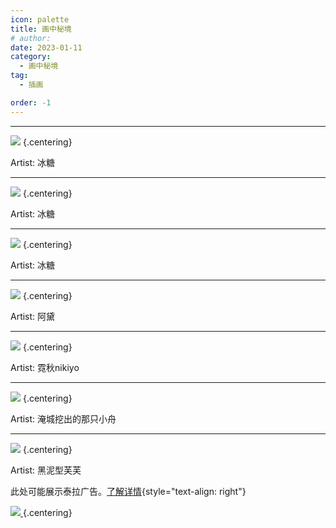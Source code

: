 ```yaml
---
icon: palette
title: 画中秘境
# author: 
date: 2023-01-11
category:
  - 画中秘境
tag:
  - 插画

order: -1
---
```

<!-- more -->
---

![](./res/illustration/年（冰糖）.webp) {.centering}

Artist: 冰糖

---

![](./res/illustration/夕（冰糖）.webp) {.centering}

Artist: 冰糖

---

![](./res/illustration/令（冰糖）.webp) {.centering}

Artist: 冰糖

---

![](./res/illustration/杜宾新年（阿黛，投稿）.webp) {.centering}

Artist: 阿黛

---

![](./res/illustration/男兔兔们！（霓秋nikiyo）.webp) {.centering}

Artist: 霓秋nikiyo

---

![](./res/illustration/全部的兔兔们！（淹城挖出的那只小舟）.webp) {.centering}

Artist: 淹城挖出的那只小舟

---

![](./res/illustration/帕拉斯（黑泥型芙芙）.webp) {.centering}

Artist: 黑泥型芙芙

此处可能展示泰拉广告。<a href="/about-ads">了解详情</a>{style="text-align: right"}

[![](./res/ads/ym1.webp) ](https://www.bilibili.com/video/BV1uT4y1P7CX/){.centering}